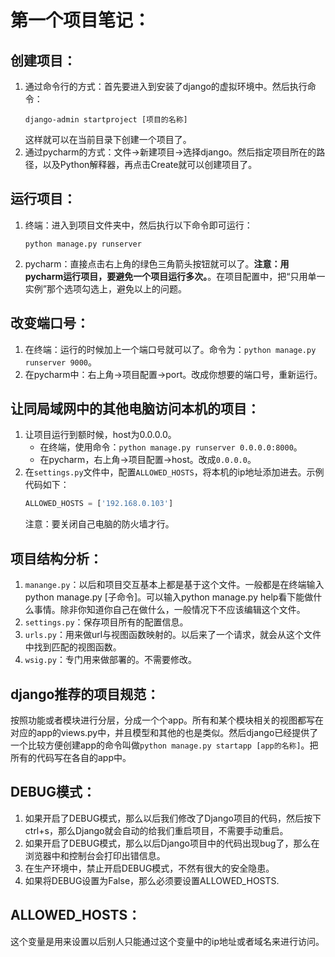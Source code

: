 # 第一个项目笔记：

## 创建项目：
1. 通过命令行的方式：首先要进入到安装了django的虚拟环境中。然后执行命令：
    ```
    django-admin startproject [项目的名称]
    ```
    这样就可以在当前目录下创建一个项目了。
2. 通过pycharm的方式：文件->新建项目->选择django。然后指定项目所在的路径，以及Python解释器，再点击Create就可以创建项目了。

## 运行项目：
1. 终端：进入到项目文件夹中，然后执行以下命令即可运行：
    ```
    python manage.py runserver
    ```
2. pycharm：直接点击右上角的绿色三角箭头按钮就可以了。**注意：用pycharm运行项目，要避免一个项目运行多次。**。在项目配置中，把“只用单一实例”那个选项勾选上，避免以上的问题。

## 改变端口号：
1. 在终端：运行的时候加上一个端口号就可以了。命令为：`python manage.py runserver 9000`。
2. 在pycharm中：右上角->项目配置->port。改成你想要的端口号，重新运行。

## 让同局域网中的其他电脑访问本机的项目：
1. 让项目运行到额时候，host为0.0.0.0。
    * 在终端，使用命令：`python manage.py runserver 0.0.0.0:8000`。
    * 在pycharm，右上角->项目配置->host。改成`0.0.0.0`。
2. 在`settings.py`文件中，配置`ALLOWED_HOSTS`，将本机的ip地址添加进去。示例代码如下：
    ```python
    ALLOWED_HOSTS = ['192.168.0.103']
    ```
    注意：要关闭自己电脑的防火墙才行。

## 项目结构分析：
1. `manange.py`：以后和项目交互基本上都是基于这个文件。一般都是在终端输入python manage.py [子命令]。可以输入python manage.py help看下能做什么事情。除非你知道你自己在做什么，一般情况下不应该编辑这个文件。
2. `settings.py`：保存项目所有的配置信息。
3. `urls.py`：用来做url与视图函数映射的。以后来了一个请求，就会从这个文件中找到匹配的视图函数。
4. `wsig.py`：专门用来做部署的。不需要修改。


## django推荐的项目规范：
按照功能或者模块进行分层，分成一个个app。所有和某个模块相关的视图都写在对应的app的views.py中，并且模型和其他的也是类似。然后django已经提供了一个比较方便创建app的命令叫做`python manage.py startapp [app的名称]`。把所有的代码写在各自的app中。


## DEBUG模式：
1. 如果开启了DEBUG模式，那么以后我们修改了Django项目的代码，然后按下ctrl+s，那么Django就会自动的给我们重启项目，不需要手动重启。
2. 如果开启了DEBUG模式，那么以后Django项目中的代码出现bug了，那么在浏览器中和控制台会打印出错信息。
3. 在生产环境中，禁止开启DEBUG模式，不然有很大的安全隐患。
4. 如果将DEBUG设置为False，那么必须要设置ALLOWED_HOSTS.

## ALLOWED_HOSTS：
这个变量是用来设置以后别人只能通过这个变量中的ip地址或者域名来进行访问。
